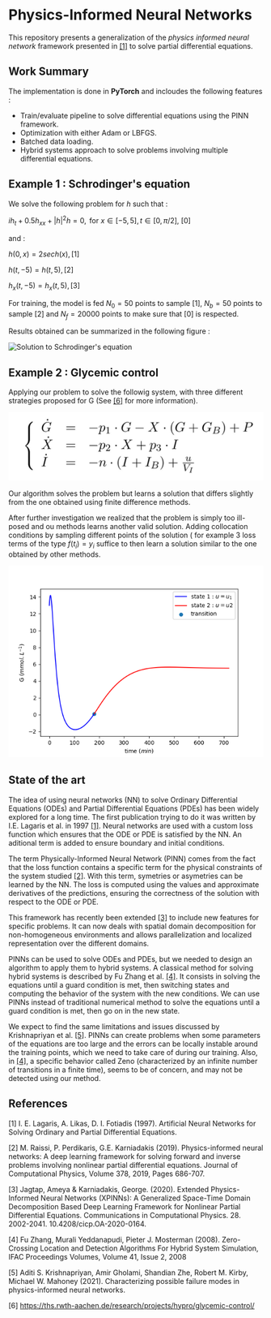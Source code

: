 # Physics-Informed Neural Networks

This repository presents a generalization of the *physics informed neural network* framework presented in [[1]](https://www.sciencedirect.com/science/article/pii/S0021999118307125) to solve partial differential equations.

## Work Summary
The implementation is done in **PyTorch** and incloudes the following features : 
* Train/evaluate pipeline to solve differential equations using the PINN framework.
* Optimization with either Adam or LBFGS.
* Batched data loading.
* Hybrid systems approach to solve problems involving multiple differential equations.

## Example 1 : Schrodinger's equation
 We solve the following problem for $h$ such that : 

 $ih_t + 0.5h_{xx} + |h|^2h = 0,\text{ for } x \in [-5, 5], t \in [0, \pi/2],\ [0]$

and :

 $h(0, x) = 2sech(x), [1]$

 $h(t, -5) = h(t, 5), [2]$

 $h_x(t, -5) = h_x(t, 5), [3]$ 

 For training, the model is fed $N_0 = 50$ points to sample $[1]$, $N_b = 50$ points to sample $[2]$ and $N_f = 20000$ points to make sure that [0] is respected.

 Results obtained can be summarized in the following figure : 
 
 ![Solution to Schrodinger's equation](figures/solution_test.gif)


## Example 2 : Glycemic control
Applying our problem to solve the followig system, with three different strategies proposed for G (See [[6]](#6) for more information).

![Glycemic control system](figures/glycemic_eq.jpg)

Our algorithm solves the problem but learns a solution that differs slightly from the one obtained using finite difference methods.

After further investigation we realized that the problem is simply too ill-posed and ou methods learns another valid solution. Adding collocation conditions by sampling different points of the solution ( for example 3 loss terms of the type $f(t_i) = y_i$ suffice to then learn a solution similar to the one obtained by other methods.

![Solution for the 3rd strategy](figures/grph.png)

 ##  State of the art

 The idea of using neural networks (NN) to solve Ordinary Differential Equations (ODEs) and Partial Differential Equations (PDEs) has been widely explored for a long time. The first publication trying to do it was written by I.E. Lagaris et al. in 1997 [[1]](#1). Neural networks are used with a custom loss function which ensures that the ODE or PDE is satisfied by the NN. An aditional term is added to ensure boundary and initial conditions.

The term Physically-Informed Neural Network (PINN) comes from the fact that the loss function contains a specific term for the physical constraints of the system studied [[2]](#2). With this term, symetries or asymetries can be learned by the NN. The loss is computed using the values and approximate derivatives of the predictions, ensuring the correctness of the solution with respect to the ODE or PDE.

This framework has recently been extended [[3]](#3) to include new features for specific problems. It can now deals with spatial domain decomposition for non-homogeneous environments and allows parallelization and localized representation over the different domains.

PINNs can be used to solve ODEs and PDEs, but we needed to design an algorithm to apply them to hybrid systems. A classical method for solving hybrid systems is described by Fu Zhang et al. [[4]](#4). It consists in solving the equations until a guard condition is met, then switching states and computing the behavior of the system with the new conditions. We can use PINNs instead of traditional numerical method to solve the equations until a guard condition is met, then go on in the new state.

We expect to find the same limitations and issues discussed by Krishnapriyan et al. [[5]](#5). PINNs can create problems when some parameters of the equations are too large and the errors can be locally instable around the training points, which we need to take care of during our training. Also, in [[4]](#4), a specific behavior called Zeno (characterized by an infinite number of transitions in a finite time), seems to be of concern, and may not be detected using our method.

## References

<a id="1">[1]</a> 
I. E. Lagaris, A. Likas, D. I. Fotiadis (1997).
Artificial Neural Networks for Solving Ordinary and Partial Differential Equations.

<a id="2">[2]</a>
M. Raissi, P. Perdikaris, G.E. Karniadakis (2019).
Physics-informed neural networks: A deep learning framework for solving forward and inverse problems involving nonlinear partial differential equations.
Journal of Computational Physics,
Volume 378,
2019,
Pages 686-707.

<a id="3">[3]</a> 
Jagtap, Ameya & Karniadakis, George. (2020).
Extended Physics-Informed Neural Networks (XPINNs): A Generalized Space-Time Domain Decomposition Based Deep Learning Framework for Nonlinear Partial Differential Equations.
Communications in Computational Physics. 28. 2002-2041. 10.4208/cicp.OA-2020-0164.

<a id="4">[4]</a> 
Fu Zhang, Murali Yeddanapudi, Pieter J. Mosterman (2008).
Zero-Crossing Location and Detection Algorithms For Hybrid System Simulation,
IFAC Proceedings Volumes,
Volume 41, Issue 2,
2008

<a id="5">[5]</a> 
Aditi S. Krishnapriyan, Amir Gholami, Shandian Zhe, Robert M. Kirby, Michael W. Mahoney (2021).
Characterizing possible failure modes in physics-informed neural networks.

<a id="6">[6]</a>
https://ths.rwth-aachen.de/research/projects/hypro/glycemic-control/
